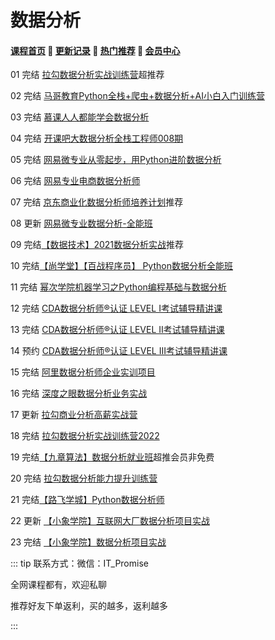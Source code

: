# 数据分析

#### [**课程首页**](../../README.md) 💖 [**更新记录**](./gxjl.md) 💖 [**热门推荐**](./rmtj.md) 💖 [**会员中心**](./vip.md)

01 完结 [拉勾数据分析实战训练营](https://edu.lagou.com/growth/sem/data_analysis.html)超推荐

02 完结 [马哥教育Python全栈+爬虫+数据分析+AI小白入门训练营](https://ke.qq.com/course/465147)

03 完结 [慕课人人都能学会数据分析](https://class.imooc.com/sale/dataanalysis)

04 完结 [开课吧大数据分析全栈工程师008期](https://ke.qq.com/course/465147)

05 完结 [网易微专业从零起步，用Python进阶数据分析](https://mooc.study.163.com/smartSpec/detail/1202821601.htm)

06 完结 [网易专业电商数据分析师](https://mooc.study.163.com/smartSpec/detail/1001477003.htm)

07 完结 [京东商业化数据分析师培养计划](https://mp.weixin.qq.com/s/4N_iefQqsU_FbaZaRDAHxA)推荐

08 更新 [网易微专业数据分析-全能班](https://mooc.study.163.com/smartSpec/detail/1202883605.htm)

09 完结[【数据技术】2021数据分析实战](https://appze9inzwc2314.pc.xiaoe-tech.com/detail/p_5feeedc5e4b01efc09155c2f/6)推荐

10 完结[【尚学堂】【百战程序员】 Python数据分析全能班](https://www.bz6000.cn/course/list?id=10)

11 完结 [幂次学院机器学习之Python编程基础与数据分析](https://mici.jiqishidai.com/site/course_introduction?id=5)

12 完结 [CDA数据分析师®认证 LEVEL I考试辅导精讲课](https://edu.cda.cn/goods/show/948)

13 完结 [CDA数据分析师®认证 LEVEL II考试辅导精讲课](https://edu.cda.cn/goods/show/949)

14 预约 [CDA数据分析师®认证 LEVEL III考试辅导精讲课](https://edu.cda.cn/goods/show/950)

15 完结 [阿里数据分析师企业实训项目](https://www.iquanwai.com/qw_goods/view/goodsDetail?goodsCode=6904252902230&extensionCode=MTQxNjUyNDcyNTA5NTU5)

16 完结 [深度之眼数据分析业务实战](https://ai.deepshare.net/detail/p_5fa3c9dbe4b0e81f36ccf482/5)

17 更新 [拉勾商业分析高薪实战营](https://www.yuque.com/office/yuque/0/2022/pdf/2675213/1645583479916-f56a7453-4537-4f3b-84db-332ab5275e35.pdf?from=https%3A%2F%2Fwww.yuque.com%2Fxiedaimala%2Ffile%2Fpic%2Fedit)

18 完结 [拉勾数据分析实战训练营2022](https://kaiwu.lagou.com/data_analysis.html)

19 完结[【九章算法】数据分析就业班](https://www.jiuzhang.com/course/104/)超推会员非免费

20 完结 [拉勾数据分析能力提升训练营](https://edu.lagou.com/growth/sem/analysis_promote.html)

21 完结[【路飞学城】Python数据分析师](https://www.luffycity.com/employment-course/23/detail)

22 更新 [【小象学院】互联网大厂数据分析项目实战](https://vip.xxketang.com/detail/p_6306e9ade4b050af23adfdf8/6?product_id=p_6306e9ade4b050af23adfdf8)

23 完结 [【小象学院】数据分析项目实战](https://www.chinahadoop.cn/course/2001/landing/page)



::: tip
联系方式：微信：IT_Promise

全网课程都有，欢迎私聊

推荐好友下单返利，买的越多，返利越多

:::